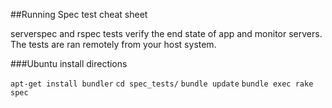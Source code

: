 ##Running Spec test cheat sheet

serverspec and rspec tests verify the end state of app and monitor servers. The tests are ran remotely from your host system.

###Ubuntu install directions

`apt-get install bundler`
`cd spec_tests/`
`bundle update`
`bundle exec rake spec`

